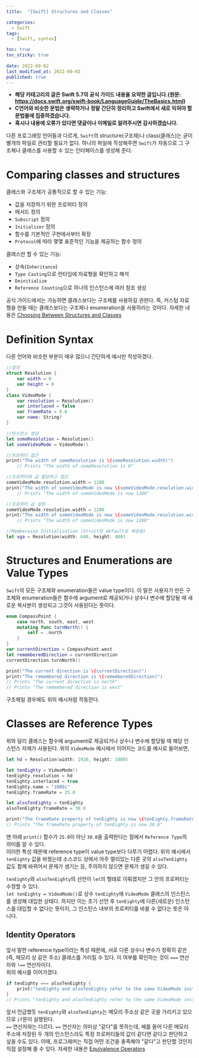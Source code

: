 ```yaml
---
title:  "[Swift] Structures and Classes"

categories:
  - Swift
tags:
  - [Swift, syntax]

toc: true
toc_sticky: true
 
date: 2022-09-02
last_modified_at: 2022-09-02
published: true
---
```


- **해당 카테고리의 글은 Swift 5.7의 공식 가이드 내용을 요약한 글입니다.(원문: <https://docs.swift.org/swift-book/LanguageGuide/TheBasics.html>)**  
- **C언어와 비슷한 문법은 생략하거나 정말 간단히 정리하고 Swift에서 새로 익혀야 할 문법들에 집중하겠습니다.**  
- **혹시나 내용에 오류가 있다면 댓글이나 이메일로 알려주시면 감사하겠습니다.**  
    
다른 프로그래밍 언어들과 다르게, `Swift`의 structure(구조체)나 class(클래스)는 굳이 별개의 파일로 관리할 필요가 없다. 하나의 파일에 작성해주면 `Swift`가 자동으로 그 구조체나 클래스를 사용할 수 있는 인터페이스를 생성해 준다.   
   
# Comparing classes and structures
클래스와 구조체가 공통적으로 할 수 있는 기능:  
- 값을 저장하기 위한 프로퍼티 정의    
- 메서드 정의    
- `Subscript` 정의  
- `Initializer` 정의  
- 함수를 기본적인 구현에서부터 확장  
- `Protocol`에 따라 몇몇 표준적인 기능을 제공하는 함수 정의  
  
클래스만 할 수 있는 기능:  
- 상속(`Inheritance`)  
- `Type Casting`으로 런타임에 자료형을 확인하고 해석  
- `Deinitialize`  
- `Reference Counting`으로 하나의 인스턴스에 여러 참조 생성  
  
공식 가이드에서는 가능하면 클래스보다는 구조체를 사용하길 권한다. 즉, 커스텀 자료형을 만들 때는 클래스보다는 구조체나 enumeration을 사용하라는 것이다. 자세한 내용은 [Choosing Between Structures and Classes](https://developer.apple.com/documentation/swift/choosing_between_structures_and_classes)  
     
# Definition Syntax
다른 언어와 비슷한 부분이 매우 많으니 간단하게 예시만 작성하겠다.  
```swift
//정의
struct Resolution {
    var width = 0
    var height = 0
}
class VideoMode {
    var resolution = Resolution()
    var interlaced = false
    var frameRate = 0.0
    var name: String?
}

//인스턴스 생성
let someResolution = Resolution()
let someVideoMode = VideoMode()

//프로퍼티 접근
print("The width of someResolution is \(someResolution.width)")
    // Prints "The width of someResolution is 0"

//프로퍼티에 값 할당하고 접근
someVideoMode.resolution.width = 1280
print("The width of someVideoMode is now \(someVideoMode.resolution.width)")
    // Prints "The width of someVideoMode is now 1280"

//프로퍼티 값 설정
someVideoMode.resolution.width = 1280
print("The width of someVideoMode is now \(someVideoMode.resolution.width)")
    // Prints "The width of someVideoMode is now 1280"

//Memberwise Initialization (Struct만 default로 제공됨)
let vga = Resolution(width: 640, height: 480)
```  
  
# Structures and Enumerations are Value Types
`Swift`의 모든 구조체와 enumeration들은 value type이다. 이 말은 사용자가 만든 구조체와 enumeration들은 함수에 argument로 제공되거나 상수나 변수에 할당될 때 새로운 복사본이 생성되고 그것이 사용된다는 뜻이다.  
```swift
enum CompassPoint {
    case north, south, east, west
    mutating func turnNorth() {
        self = .north
    }
}
var currentDirection = CompassPoint.west
let rememberedDirection = currentDirection
currentDirection.turnNorth()

print("The current direction is \(currentDirection)")
print("The remembered direction is \(rememberedDirection)")
// Prints "The current direction is north"
// Prints "The remembered direction is west"
```
구조체일 경우에도 위의 예시처럼 작동한다.  
  
# Classes are Reference Types
위와 달리 클래스는 함수에 argument로 제공되거나 상수나 변수에 할당될 때 해당 인스턴스 자체가 사용된다. 위의 `VideoMode` 예시에서 이어지는 코드를 예시로 들어보면,
```swift
let hd = Resolution(width: 1920, height: 1080)

let tenEighty = VideoMode()
tenEighty.resolution = hd
tenEighty.interlaced = true
tenEighty.name = "1080i"
tenEighty.frameRate = 25.0

let alsoTenEighty = tenEighty
alsoTenEighty.frameRate = 30.0

print("The frameRate property of tenEighty is now \(tenEighty.frameRate)")
// Prints "The frameRate property of tenEighty is now 30.0"
```
맨 아래 `print()` 함수가 `25.0`이 아닌 `30.0`을 출력한다는 점에서 `Reference Type`의 의미를 알 수 있다.  
이러한 특성 때문에 reference type이 value type보다 다루기 어렵다. 위의 예시에서 `tenEighty` 값을 바꿨는데 소스코드 상에서 아주 멀리있는 다른 곳의 `alsoTenEighty` 값도 함께 바뀌어서 문제가 생기는 등, 주의하지 않으면 문제가 생길 수 있다.  
  
`tenEighty`와 `alsoTenEighty`의 선언이 `let`의 형태로 이뤄졌지만 그 안의 프로퍼티는 수정할 수 있다.  
`let tenEighty = VideoMode()`로 상수 `tenEighty`에 `VideoMode` 클래스의 인스턴스를 생성해 대입한 상태다. 하지만 이는 초기 선언 후 `tenEighty`에 다른(새로운) 인스턴스를 대입할 수 없다는 뜻이지, 그 인스턴스 내부의 프로퍼티를 바꿀 수 없다는 뜻은 아니다.  
   
## Identity Operators
앞서 말한 reference type이라는 특성 때문에, 서로 다른 상수나 변수가 정확히 같은 (즉, 메모리 상 같은 주소) 클래스를 가리킬 수 있다. 이 여부를 확인하는 것이 `===` 연산자와 `!==` 연산자이다.   
위의 예시를 이어가겠다.  
```swift
if tenEighty === alsoTenEighty {
    print("tenEighty and alsoTenEighty refer to the same VideoMode instance.")
}
// Prints "tenEighty and alsoTenEighty refer to the same VideoMode instance."
```
앞서 언급했듯 `tenEighty`와 `alsoTenEighty`는 메모리 주소상 같은 곳을 가리키고 있으므로 `if`문이 실행된다.  
`==` 연산자와는 다르다. `==` 연산자는 의미상 "같다"를 뜻하는데, 예를 들어 다른 메모리 주소에 저장된 두 개의 인스턴스라도 특정 프로퍼티들의 값이 같다면 같다고 판단하고 싶을 수도 있다. 이때, 프로그래머는 직접 어떤 조건을 충족해야 "같다"고 판단할 것인지 직접 설정해 줄 수 있다. 자세한 내용은 [Equivalence Operators](https://docs.swift.org/swift-book/LanguageGuide/AdvancedOperators.html#ID45)  
   
